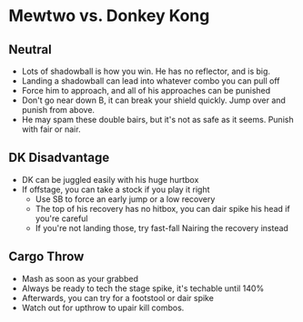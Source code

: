 # Mewtwo vs. Donkey Kong

## Neutral

- Lots of shadowball is how you win. He has no reflector, and is big.
- Landing a shadowball can lead into whatever combo you can pull off
- Force him to approach, and all of his approaches can be punished
- Don't go near down B, it can break your shield quickly. Jump over and punish from above.
- He may spam these double bairs, but it's not as safe as it seems. Punish with fair or nair.

## DK Disadvantage

- DK can be juggled easily with his huge hurtbox
- If offstage, you can take a stock if you play it right
  - Use SB to force an early jump or a low recovery
  - The top of his recovery has no hitbox, you can dair spike his head if you're careful
  - If you're not landing those, try fast-fall Nairing the recovery instead

## Cargo Throw

- Mash as soon as your grabbed
- Always be ready to tech the stage spike, it's techable until 140%
- Afterwards, you can try for a footstool or dair spike
- Watch out for upthrow to upair kill combos.
